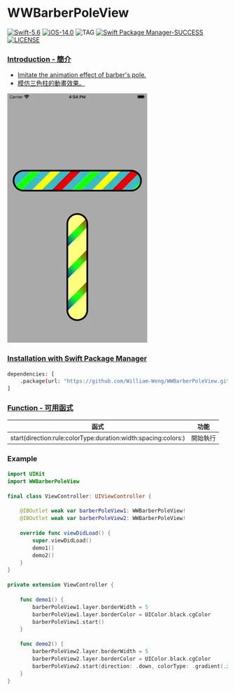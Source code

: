 # WWBarberPoleView

[![Swift-5.6](https://img.shields.io/badge/Swift-5.6-orange.svg?style=flat)](https://developer.apple.com/swift/) [![iOS-14.0](https://img.shields.io/badge/iOS-14.0-pink.svg?style=flat)](https://developer.apple.com/swift/) ![TAG](https://img.shields.io/github/v/tag/William-Weng/WWBarberPoleView) [![Swift Package Manager-SUCCESS](https://img.shields.io/badge/Swift_Package_Manager-SUCCESS-blue.svg?style=flat)](https://developer.apple.com/swift/) [![LICENSE](https://img.shields.io/badge/LICENSE-MIT-yellow.svg?style=flat)](https://developer.apple.com/swift/)

### [Introduction - 簡介](https://swiftpackageindex.com/William-Weng)
- [Imitate the animation effect of barber's pole.](https://zh.wikipedia.org/zh-tw/三色柱)
- [模仿三色柱的動畫效果。](https://landpattern2630.wixsite.com/landpattern/copy-of-design-3)

![](./Example.webp)

### [Installation with Swift Package Manager](https://medium.com/彼得潘的-swift-ios-app-開發問題解答集/使用-spm-安裝第三方套件-xcode-11-新功能-2c4ffcf85b4b)
```bash
dependencies: [
    .package(url: "https://github.com/William-Weng/WWBarberPoleView.git", .upToNextMajor(from: "1.2.0"))
]
```

### [Function - 可用函式](https://ezgif.com/video-to-webp)
|函式|功能|
|-|-|
|start(direction:rule:colorType:duration:width:spacing:colors:)|開始執行|

### Example
```swift
import UIKit
import WWBarberPoleView

final class ViewController: UIViewController {
    
    @IBOutlet weak var barberPoleView1: WWBarberPoleView!
    @IBOutlet weak var barberPoleView2: WWBarberPoleView!

    override func viewDidLoad() {
        super.viewDidLoad()
        demo1()
        demo2()
    }
}

private extension ViewController {
    
    func demo1() {
        barberPoleView1.layer.borderWidth = 5
        barberPoleView1.layer.borderColor = UIColor.black.cgColor
        barberPoleView1.start()
    }
    
    func demo2() {
        barberPoleView2.layer.borderWidth = 5
        barberPoleView2.layer.borderColor = UIColor.black.cgColor
        barberPoleView2.start(direction: .down, colorType: .gradient(.init(x: 0.0, y: 1.0), .init(x: 1.0, y: 1.0)), spacing: 10, colors: [.red, .green, .blue])
    }
}
```
